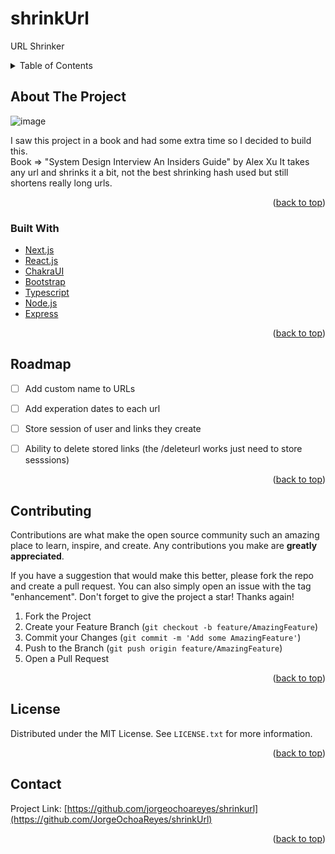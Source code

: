 # shrinkUrl
URL Shrinker 


<!-- TABLE OF CONTENTS -->
<details>
  <summary>Table of Contents</summary>
  <ol>
    <li>
      <a href="#about-the-project">About The Project</a>
      <ul>
        <li><a href="#built-with">Built With</a></li>
      </ul>
    </li>
    <li>
      <a href="#getting-started">Getting Started</a>
      <ul>
        <li><a href="#prerequisites">Prerequisites</a></li>
        <li><a href="#installation">Installation</a></li>
      </ul>
    </li>
    <li><a href="#usage">Usage</a></li>
    <li><a href="#roadmap">Roadmap</a></li>
    <li><a href="#contributing">Contributing</a></li>
    <li><a href="#license">License</a></li>
    <li><a href="#contact">Contact</a></li>
    <li><a href="#acknowledgments">Acknowledgments</a></li>
  </ol>
</details>



<!-- ABOUT THE PROJECT -->
## About The Project

![image](https://user-images.githubusercontent.com/60721681/163066066-bc777211-1fd2-4619-9dd5-2821e873c881.png)


I saw this project in a book and had some extra time so I decided to build this. 
<br />
Book => "System Design Interview An Insiders Guide" by Alex Xu
It takes any url and shrinks it a bit, not the best shrinking hash used but still shortens really long urls. 


<p align="right">(<a href="#top">back to top</a>)</p>



### Built With


* [Next.js](https://nextjs.org/)
* [React.js](https://reactjs.org/)
* [ChakraUI](https://chakra-ui.com/)
* [Bootstrap](https://getbootstrap.com)
* [Typescript](https://www.typescriptlang.org/)
* [Node.js](https://nodejs.org/en/)
* [Express](https://expressjs.com/)

<p align="right">(<a href="#top">back to top</a>)</p>


<!-- ROADMAP -->
## Roadmap

- [ ] Add custom name to URLs
- [ ] Add experation dates to each url
- [ ] Store session of user and links they create
- [ ] Ability to delete stored links (the /deleteurl works just need to store sesssions)



<p align="right">(<a href="#top">back to top</a>)</p>



<!-- CONTRIBUTING -->
## Contributing

Contributions are what make the open source community such an amazing place to learn, inspire, and create. Any contributions you make are **greatly appreciated**.

If you have a suggestion that would make this better, please fork the repo and create a pull request. You can also simply open an issue with the tag "enhancement".
Don't forget to give the project a star! Thanks again!

1. Fork the Project
2. Create your Feature Branch (`git checkout -b feature/AmazingFeature`)
3. Commit your Changes (`git commit -m 'Add some AmazingFeature'`)
4. Push to the Branch (`git push origin feature/AmazingFeature`)
5. Open a Pull Request

<p align="right">(<a href="#top">back to top</a>)</p>



<!-- LICENSE -->
## License

Distributed under the MIT License. See `LICENSE.txt` for more information.

<p align="right">(<a href="#top">back to top</a>)</p>



<!-- CONTACT -->
## Contact

Project Link: [https://github.com/jorgeochoareyes/shrinkurl](https://github.com/JorgeOchoaReyes/shrinkUrl)

<p align="right">(<a href="#top">back to top</a>)</p>

